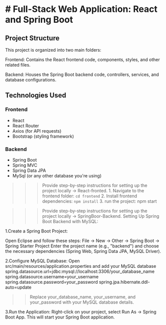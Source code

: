 # # Full-Stack Web Application: React and Spring Boot

## Project Structure

This project is organized into two main folders:

Frontend: Contains the React frontend code, components, styles, and other related files.

 Backend:  Houses the Spring Boot backend code, controllers, services, and database configurations.

## Technologies Used

### Frontend

- React
- React Router
- Axios (for API requests)
- Bootstrap (styling framework)

### Backend

- Spring Boot
- Spring MVC
- Spring Data JPA
- MySql (or any other database you're using)


 >>> Provide step-by-step instructions for setting up the project locally -> React-fronted.
    1. Navigate to the frontend folder: `cd frontend`
    2. Install frontend dependencies: `npm install`
    3. run the project:  npm start

>>> Provide step-by-step instructions for setting up the project locally -> SpringBoor-Backend.
>>>  Setting Up Spring Boot Backend with MySQL:

 1.Create a Spring Boot Project:
    
   Open Eclipse and follow these steps:
    File -> New -> Other -> Spring Boot -> Spring Starter Project
    Enter the project name (e.g., "backend") and choose the necessary dependencies (Spring Web, Spring Data JPA, MySQL Driver).

 2.Configure MySQL Database:
          Open src/main/resources/application.properties and add your MySQL database 
          spring.datasource.url=jdbc:mysql://localhost:3306/your_database_name
           spring.datasource.username=your_username
           spring.datasource.password=your_password
          spring.jpa.hibernate.ddl-auto=update


>>Replace your_database_name, your_username, and your_password with your MySQL database details.

3.Run the Application:
Right-click on your project, select Run As -> Spring Boot App. This will start your Spring Boot application.

